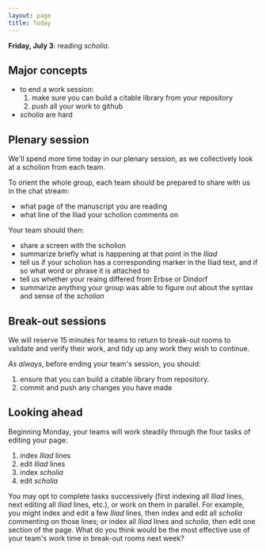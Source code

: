 ```yaml
---
layout: page
title: Today
---
```



**Friday, July 3**: reading *scholia*.


## Major concepts

- to end a work session:
    1. make sure you can build a citable library from your repository
    2. push all your work to github
- *scholia* are hard

## Plenary session

We'll spend more time today in our plenary session, as we collectively look at a scholion from each team.

To orient the whole group, each team should be prepared to share with us in the chat stream:

- what page of the manuscript you are reading
- what line of the Iliad your scholion comments on

Your team should then:

- share a screen with the scholion
- summarize briefly what is happening at that point in the *Iliad*
- tell us if your scholion has a corresponding marker in the Iliad text, and if so what word or phrase it is attached to
- tell us whether your reaing differed from Erbse or Dindorf
- summarize anything your group was able to figure out about the syntax and sense of the *scholion*



## Break-out sessions

We will reserve 15 minutes for teams to return to break-out rooms to validate and verify their work, and tidy up any work they wish to continue.

*As always*, before ending your team's session, you should:

1. ensure that you can build a citable library from repository.
2. commit and push any changes you have made


## Looking ahead

Beginning Monday, your teams will work steadily through the four tasks of editing your page:

1. index *Iliad* lines
2. edit *Iliad* lines
3. index *scholia*
4. edit *scholia*

You may opt to complete tasks successively (first indexing all *Iliad* lines, next editing all *Iliad* lines, etc.), or work on them in parallel. For example, you might index and edit a few *Iliad* lines, then index and edit all *scholia* commenting on those lines; or index all *Iliad* lines and *scholia*, then edit  one section of the page.  What do you think would be the most effective use of your team's work time in break-out rooms next week?
